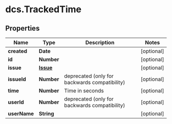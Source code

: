 # dcs.TrackedTime

## Properties
Name | Type | Description | Notes
------------ | ------------- | ------------- | -------------
**created** | **Date** |  | [optional] 
**id** | **Number** |  | [optional] 
**issue** | [**Issue**](Issue.md) |  | [optional] 
**issueId** | **Number** | deprecated (only for backwards compatibility) | [optional] 
**time** | **Number** | Time in seconds | [optional] 
**userId** | **Number** | deprecated (only for backwards compatibility) | [optional] 
**userName** | **String** |  | [optional] 
